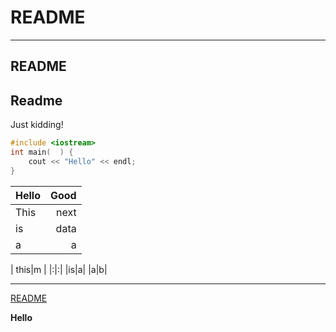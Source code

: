# README
-------------------------

## README

## Readme
 Just kidding!

```cpp
#include <iostream>
int main(  ) {
    cout << "Hello" << endl;
}

```
| Hello | Good |
|:------|-----:|
| This| next |
| is | data |
| a | a |

| this|m |
|:|:|
|is|a|
|a|b|



-------------------------

[README]()




**Hello**
